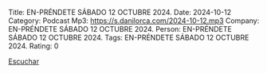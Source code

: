 Title: EN-PRÉNDETE SÁBADO 12 OCTUBRE 2024.
Date: 2024-10-12
Category: Podcast
Mp3: https://s.danilorca.com/2024-10-12.mp3
Company: EN-PRÉNDETE SÁBADO 12 OCTUBRE 2024.
Person: EN-PRÉNDETE SÁBADO 12 OCTUBRE 2024.
Tags: EN-PRÉNDETE SÁBADO 12 OCTUBRE 2024.
Rating: 0

<a href="https://s.danilorca.com/2024-10-12.mp3" type="audio/mpeg">
Escuchar
</a>
